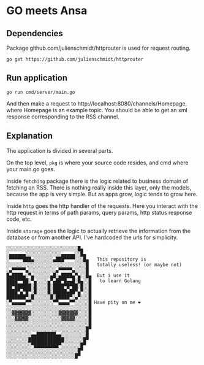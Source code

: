 # GO meets Ansa

## Dependencies

Package github.com/julienschmidt/httprouter is used for request routing.

`go get https://github.com/julienschmidt/httprouter`

## Run application

`go run cmd/server/main.go`

And then make a request to http://localhost:8080/channels/Homepage, where Homepage is an example topic. 
You should be able to get an xml response corresponding to the RSS channel.

## Explanation

The application is divided in several parts. 

On the top level, `pkg` is where your source code resides, and cmd where your main.go goes.

Inside `fetching` package there is the logic related to 
business domain of fetching an RSS. There is nothing really inside this layer, only the models, because the app
is very simple. But as apps grow, logic tends to grow here. 

Inside `http` goes the http handler of the requests. Here you interact with the http request in terms of path params, 
query params, http status response code, etc. 

Inside `storage` goes the logic to actually retrieve the information from the database or from another API. I've hardcoded the urls for simplicity.


```
░░░░░░░░░░░░░░░░░░░░░░░░░░█▄
░▄▄▄▄▄▄░░░░░░░░░░░░░▄▄▄▄▄░░█▄
░▀▀▀▀▀███▄░░░░░░░▄███▀▀▀▀░░░█▄   This repository is
░░░░░░░░░░░░░░░░░░░░░░░░░░░░░█   totally useless! (or maybe not)
░▄▀▀▀▀▀▄░░░░░░░░░░▄▀▀▀▀▀▄░░░░█   
█▄████▄░▀▄░░░░░░▄█░▄████▄▀▄░░█▄  But i use it
████▀▀██░▀▄░░░░▄▀▄██▀█▄▄█░█▄░░█   to learn Golang 
██▀██████░█░░░░█░████▀█▀██░█░░█
████▀▄▀█▀░█░░░░█░█████▄██▀▄▀░░█
███████▀░█░░░░░░█░█████▀░▄▀░░░█
░▀▄▄▄▄▄▀▀░░░░░░░░▀▀▄▄▄▄▀▀░░░░░█ Have pity on me ❤️
░░░░░░░░░░░░░░░░░░░░░░░░░░░░░░█
░░▓▓▓▓▓▓▓░░░░░░░░░░▓▓▓▓▓▓▓░░░░█
░░░▓▓▓▓▓░░░░░░░░░░░░▓▓▓▓▓░░░░░█
░░░░░░░░░░░░░░░░░░░░░░░░░░░░░░█
░░░░░░░░░░░░░░░░░░░░░░░░░░░░░█▀
░░░░░░░░░▄▄███████▄▄░░░░░░░░░█
░░░░░░░░█████████████░░░░░░░█▀
░░░░░░░░░▀█████████▀░░░░░░░█▀
░░░░░░░░░░░░░░░░░░░░░░░░░░█▀
░░░░░░░░░░░░░░░░░░░░░░░░░█▀
```